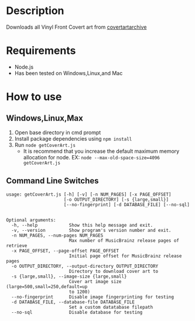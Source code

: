 # Description
Downloads all Vinyl Front Covert art from [covertartarchive](https://coverartarchive.org)

# Requirements
* Node.js
* Has been tested on Windows,Linux,and Mac

# How to use

## Windows,Linux,Max
1. Open base directory in cmd prompt
2. Install package dependencies using ```npm install```
3. Run ```node getCoverArt.js```
	* It is recommend that you increase the default maximum memory allocation for node. EX: ```node --max-old-space-size=4096 getCoverArt.js```

## Command Line Switches
```
usage: getCoverArt.js [-h] [-v] [-n NUM_PAGES] [-x PAGE_OFFSET]
                      [-o OUTPUT_DIRECTORY] [-s {large,small}]
                      [--no-fingerprint] [-d DATABASE_FILE] [--no-sql]


Optional arguments:
  -h, --help            Show this help message and exit.
  -v, --version         Show program's version number and exit.
  -n NUM_PAGES, --num-pages NUM_PAGES
                        Max number of MusicBrainz release pages of retrieve
  -x PAGE_OFFSET, --page-offset PAGE_OFFSET
                        Initial page offset for MusicBrainz release pages
  -o OUTPUT_DIRECTORY, --output-directory OUTPUT_DIRECTORY
                        Directory to download cover art to
  -s {large,small}, --image-size {large,small}
                        Cover art image size (large=500,small=250,default=up
                        to 1200)
  --no-fingerprint      Disable image fingerprinting for testing
  -d DATABASE_FILE, --database-file DATABASE_FILE
                        Set a custom datatabase filepath
  --no-sql              Disable database for testing
```